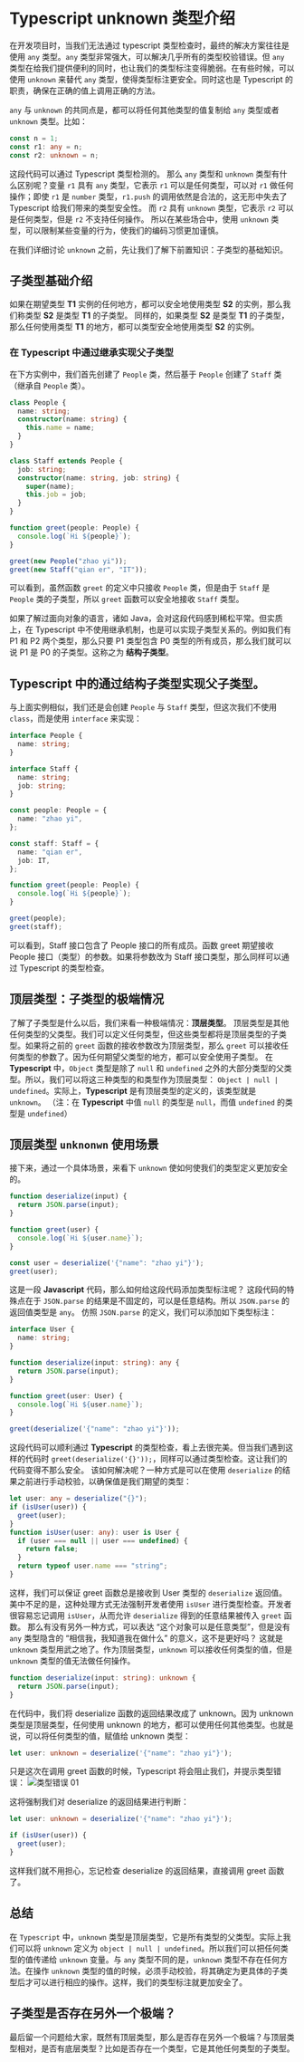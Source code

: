 # Typescript unknown 类型介绍

在开发项目时，当我们无法通过 typescript 类型检查时，最终的解决方案往往是使用 `any` 类型。`any` 类型非常强大，可以解决几乎所有的类型校验错误。但 `any` 类型在给我们提供便利的同时，也让我们的类型标注变得脆弱。在有些时候，可以使用 `unknown` 来替代 `any` 类型，使得类型标注更安全。同时这也是 Typescript 的职责，确保在正确的值上调用正确的方法。

`any` 与 `unknown` 的共同点是，都可以将任何其他类型的值复制给 `any` 类型或者 `unknown` 类型。比如：

```typescript
const n = 1;
const r1: any = n;
const r2: unknown = n;
```

这段代码可以通过 Typescript 类型检测的。
那么 `any` 类型和 `unknown` 类型有什么区别呢？变量 `r1` 具有 `any` 类型，它表示 `r1` 可以是任何类型，可以对 `r1` 做任何操作；即使 `r1` 是 `number` 类型，`r1.push` 的调用依然是合法的，这无形中失去了 Typescript 给我们带来的类型安全性。
而 `r2` 具有 `unknown` 类型，它表示 `r2` 可以是任何类型，但是 `r2` 不支持任何操作。
所以在某些场合中，使用 `unknown` 类型，可以限制某些变量的行为，使我们的编码习惯更加谨慎。

在我们详细讨论 `unknown` 之前，先让我们了解下前置知识：子类型的基础知识。

## 子类型基础介绍

如果在期望类型 **T1** 实例的任何地方，都可以安全地使用类型 **S2** 的实例，那么我们称类型 **S2** 是类型 **T1** 的子类型。
同样的，如果类型 **S2** 是类型 **T1** 的子类型，那么任何使用类型 **T1** 的地方，都可以类型安全地使用类型 **S2** 的实例。

### 在 Typescript 中通过继承实现父子类型

在下方实例中，我们首先创建了 `People` 类，然后基于 `People` 创建了 `Staff` 类（继承自 `People` 类）。

```typescript
class People {
  name: string;
  constructor(name: string) {
    this.name = name;
  }
}

class Staff extends People {
  job: string;
  constructor(name: string, job: string) {
    super(name);
    this.job = job;
  }
}

function greet(people: People) {
  console.log(`Hi ${people}`);
}

greet(new People("zhao yi"));
greet(new Staff("qian er", "IT"));
```

可以看到，虽然函数 `greet` 的定义中只接收 `People` 类，但是由于 `Staff` 是 `People` 类的子类型，所以 `greet` 函数可以安全地接收 `Staff` 类型。

如果了解过面向对象的语言，诸如 Java，会对这段代码感到稀松平常。但实质上，在 Typescript 中不使用继承机制，也是可以实现子类型关系的。例如我们有 P1 和 P2 两个类型，那么只要 P1 类型包含 P0 类型的所有成员，那么我们就可以说 P1 是 P0 的子类型。这称之为 **结构子类型**。

## Typescript 中的通过结构子类型实现父子类型。

与上面实例相似，我们还是会创建 `People` 与 `Staff` 类型，但这次我们不使用 `class`，而是使用 `interface` 来实现：

```typescript
interface People {
  name: string;
}

interface Staff {
  name: string;
  job: string;
}

const people: People = {
  name: "zhao yi",
};

const staff: Staff = {
  name: "qian er",
  job: IT,
};

function greet(people: People) {
  console.log(`Hi ${people}`);
}

greet(people);
greet(staff);
```

可以看到，Staff 接口包含了 People 接口的所有成员。函数 greet 期望接收 People 接口（类型）的参数。如果将参数改为 Staff 接口类型，那么同样可以通过 Typescript 的类型检查。

## 顶层类型：子类型的极端情况

了解了子类型是什么以后，我们来看一种极端情况：**顶层类型**。
顶层类型是其他任何类型的父类型。我们可以定义任何类型，但这些类型都将是顶层类型的子类型。如果将之前的 `greet` 函数的接收参数改为顶层类型，那么 `greet` 可以接收任何类型的参数了。因为任何期望父类型的地方，都可以安全使用子类型。
在 **Typescript** 中，`Object` 类型是除了 `null` 和 `undefined` 之外的大部分类型的父类型。所以，我们可以将这三种类型的和类型作为顶层类型： `Object | null | undefined`。实际上，**Typescript** 是有顶层类型的定义的，该类型就是 `unknown`。
（注：在 **Typescript** 中值 `null` 的类型是 `null`，而值 `undefined` 的类型是 `undefined`）

## 顶层类型 `unknonwn` 使用场景

接下来，通过一个具体场景，来看下 `unknown` 使如何使我们的类型定义更加安全的。

```javascript
function deserialize(input) {
  return JSON.parse(input);
}

function greet(user) {
  console.log(`Hi ${user.name}`);
}

const user = deserialize('{"name": "zhao yi"}');
greet(user);
```

这是一段 **Javascript** 代码，那么如何给这段代码添加类型标注呢？
这段代码的特殊点在于 `JSON.parse` 的结果是不固定的，可以是任意结构。所以 `JSON.parse` 的返回值类型是 `any`。
仿照 `JSON.parse` 的定义，我们可以添加如下类型标注：

```typescript
interface User {
  name: string;
}

function deserialize(input: string): any {
  return JSON.parse(input);
}

function greet(user: User) {
  console.log(`Hi ${user.name}`);
}

greet(deserialize('{"name": "zhao yi"}'));
```

这段代码可以顺利通过 **Typescript** 的类型检查，看上去很完美。但当我们遇到这样的代码时 `greet(deserialize('{}'));`，同样可以通过类型检查。这让我们的代码变得不那么安全。
该如何解决呢？一种方式是可以在使用 `deserialize` 的结果之前进行手动校验，以确保值是我们期望的类型：

```typescript
let user: any = deserialize("{}");
if (isUser(user)) {
  greet(user);
}
function isUser(user: any): user is User {
  if (user === null || user === undefined) {
    return false;
  }
  return typeof user.name === "string";
}
```

这样，我们可以保证 greet 函数总是接收到 User 类型的 `deserialize` 返回值。
美中不足的是，这种处理方式无法强制开发者使用 `isUser` 进行类型检查。开发者很容易忘记调用 `isUser`，从而允许 `deserialize` 得到的任意结果被传入 `greet` 函数。
那么有没有另外一种方式，可以表达 “这个对象可以是任意类型”，但是没有 `any` 类型隐含的 “相信我，我知道我在做什么” 的意义，这不是更好吗？
这就是 `unknown` 类型用武之地了。作为顶层类型，`unknown` 可以接收任何类型的值，但是 `unknown` 类型的值无法做任何操作。

```typescript
function deserialize(input: string): unknown {
  return JSON.parse(input);
}
```

在代码中，我们将 deserialize 函数的返回结果改成了 unknown。因为 unknown 类型是顶层类型，任何使用 unknown 的地方，都可以使用任何其他类型。也就是说，可以将任何类型的值，赋值给 unknown 类型：

```typescript
let user: unknown = deserialize('{"name": "zhao yi"}');
```

只是这次在调用 greet 函数的时候，Typescript 将会阻止我们，并提示类型错误：
![类型错误 01](../resource/typescript_subtype/typescript_subtype_01.PNG)

这将强制我们对 deserialize 的返回结果进行判断：

```typescript
let user: unknown = deserialize('{"name": "zhao yi"}');

if (isUser(user)) {
  greet(user);
}
```

这样我们就不用担心，忘记检查 deserialize 的返回结果，直接调用 greet 函数了。

## 总结

在 `Typescript` 中，`unknown` 类型是顶层类型，它是所有类型的父类型。实际上我们可以将 `unknown` 定义为 `object | null | undefined`。所以我们可以把任何类型的值传递给 `unknown` 变量。与 `any` 类型不同的是，`unknown` 类型不存在任何方法。在操作 `unknown` 类型的值的时候，必须手动校验，将其确定为更具体的子类型后才可以进行相应的操作。这样，我们的类型标注就更加安全了。

## 子类型是否存在另外一个极端？

最后留一个问题给大家，既然有顶层类型，那么是否存在另外一个极端？与顶层类型相对，是否有底层类型？比如是否存在一个类型，它是其他任何类型的子类型。
